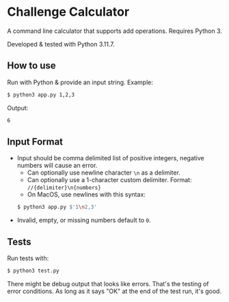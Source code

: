 # Challenge Calculator

A command line calculator that supports add operations. Requires Python 3.

Developed & tested with Python 3.11.7.

## How to use

Run with Python & provide an input string. Example:

```bash
$ python3 app.py 1,2,3
```

Output:
```bash
6
```

## Input Format

- Input should be comma delimited list of positive integers, negative numbers will cause an error.
	- Can optionally use newline character `\n` as a delimiter.
	- Can optionally use a 1-character custom delimiter. Format: `//{delimiter}\n{numbers}`
	- On MacOS, use newlines with this syntax:
	```bash
	$ python3 app.py $'1\n2,3'
	```
- Invalid, empty, or missing numbers default to `0`.


## Tests

Run tests with:

```bash
$ python3 test.py
```

There might be debug output that looks like errors. That's the testing of error conditions. As long as it says "OK" at the end of the test run, it's good.